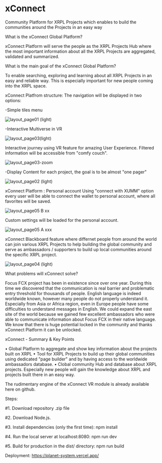 # xConnect
Community Platform for XRPL Projects which enables to build the communities around the Projects in an easy way


What is the xConnect Global Platform? 

xConnect Platform will serve the people as the XRPL Projects Hub where the most important information about all the XRPL Projects are aggregated, validated and summarized.


What is the main goal of the xConnect Global Platform? 

To enable searching, exploring and learning about all XRPL Projects in an easy and reliable way. This is especially important for new people coming into the XRPL space.



xConnect Platfrom structure: The navigation will be displayed in two options:


-Simple tiles menu


![layout_page01 (light)](https://user-images.githubusercontent.com/112942163/194757608-b675b8d8-f081-483d-99b6-89a60741a5f6.jpg)

-Interactive Multiverse in VR


![layout_page03(light)](https://user-images.githubusercontent.com/61139827/194757771-8e6a4f3c-8204-4ae2-adc7-877bea57b52d.jpg)

Interactive journey using VR feature for amazing User Experience. Filtered information will be accessible from "comfy couch".


![layout_page03-zoom](https://user-images.githubusercontent.com/61139827/194757814-f3b3ec64-b2e3-4dfe-aefe-0c7bbb494f53.jpg)

-Display Content for each project,  the goal is to be almost "one pager"


![layout_page02 (light)](https://user-images.githubusercontent.com/61139827/194757840-0a6ed23e-2166-4c9a-a628-f45571494264.jpg)

xConnect Platform : Personal account Using "connect with XUMM" option every user will be able to connect the wallet to personal account, where all favorites will be saved.


![layout_page05 B xx](https://user-images.githubusercontent.com/61139827/194757856-b4b7ee5b-3eca-472a-9c33-87c728b50527.jpg)

Custom settings will be loaded for the personal account.


![layout_page05 A xxx](https://user-images.githubusercontent.com/61139827/194757874-7892a4c8-656a-4bfe-b63d-e252d19395bc.jpg)

xConnect Blackboard feature where differnet people from around the world can join various XRPL Projects to help building the global community and serve as ambassadors / supporters to build up local communities around the specific XRPL project.


![layout_page04 (light)](https://user-images.githubusercontent.com/61139827/194757893-6243fce6-9f41-4319-902b-eee59a02b544.jpg)

What problems will xConnect solve?


Focus FCX project has been in existence since over one year. During this time we discovered that the communication is real barrier and problematic entry threshold for thousands of people. English language is indeed worldwide known, however many people do not properly understand it.
Especially from Asia or Africa region, even in Europe people have some difficulties to understand messages in English. We could expand the east site of the world because we gained few excellent ambassadors who were able to communicate information about Focus FCX in their native language. We know that there is huge potential locked in the community and thanks xConnect Platform it can be unlocked.

xConnect - Summary & Key Points

•	Global Platform to aggregate and show key information about the projects built on XRPL
•	Tool for XRPL Projects to build up their global communities using dedicated "page builder" and by having access to the worldwide ambassadors database.
•	Clobal community Hub and database about XRPL projects. Especially new people will gain the knowledge about XRPL and projects built there in an easy way.

The rudimentary engine of the xConnect VR module is already available here on github.


Steps:

#1.	Download repository .zip file

#2.	Download Node.js.

#3. Install dependencies (only the first time):
npm install

#4. Run the local server at localhost:8080:
npm run dev

#5. Build for production in the dist/ directory:
npm run build


Deployment:
https://planet-system.vercel.app/



